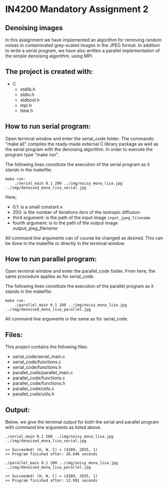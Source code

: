# IN4200 Mandatory Assignment 2
## Denoising images

In this assignment we have implemented an algorithm for removing random noises in contaminated grey-scaled images in the JPEG format. In addition to write a serial program, we have also written a parallel implementation of the simple denoising algorithm, using MPI.


## The project is created with:
* C
  * stdlib.h
  * stdio.h
  * stdbool.h
  * mpi.h
  * time.h


## How to run serial program:
Open terminal window and enter the serial_code folder. The commando "make all" compiles the ready-made external C library package as well as the serial program with the denoising algorithm. In order to execute the program type "make run".

The following lines constitute the execution of the serial program as it stands in the makefile:
```
make run:
	./serial_main 0.1 200 ../img/noisy_mona_lisa.jpg ../img/denoised_mona_lisa_serial.jpg
```
Here;
* 0.1: is a small constant *κ*
* 200: is the number of iterations *iters* of the isotropic diffusion
* third argument: is the path of the input image `input_jpeg_filename`
* fourth argument: is to the path of the output image *output_jpeg_filename*

All command line arguments can of course be changed as desired. This can be done in the makefile or directly in the terminal window.

## How to run parallel program:
Open terminal window and enter the parallel_code folder. From here, the same procedure applies as for serial_code.

The following lines constitute the execution of the parallel program as it stands in the makefile:
```
make run:
	./parallel_main 0.1 200 ../img/noisy_mona_lisa.jpg ../img/denoised_mona_lisa_parallel.jpg
```
All command line arguments is the same as for serial_code.


## Files:
This project contains the following files:
* serial_code/serial_main.c
* serial_code/functions.c
* serial_code/functions.h
* parallel_code/parallel_main.c
* parallel_code/functions.c
* parallel_code/functions.h
* parallel_code/utils.c
* parallel_code/utils.h

## Output:
Below, we give the terminal output for both the serial and parallel program with command line arguments as listed above.

```
./serial_main 0.1 200 ../img/noisy_mona_lisa.jpg ../img/denoised_mona_lisa_serial.jpg

>> Succeeded! (H, W, C) = (4289, 2835, 1)
>> Program finished after: 26.646 seconds

./parallel_main 0.1 200 ../img/noisy_mona_lisa.jpg ../img/denoised_mona_lisa_parallel.jpg

>> Succeeded! (H, W, C) = (4289, 2835, 1)
>> Program finished after: 13.991 seconds



```
